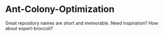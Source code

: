 # Ant-Colony-Optimization
Great repository names are short and memorable. Need inspiration? How about expert-broccoli?
